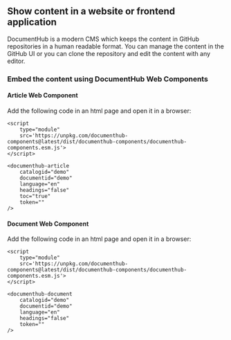 ## Show content in a website or frontend application

DocumentHub is a modern CMS which keeps the content in GitHub repositories in a human readable format. You can manage the content in the GitHub UI or you can clone the repository and edit the content with any editor.


### Embed the content using DocumentHub Web Components


#### Article Web Component

Add the following code in an html page and open it in a browser:

```
<script 
    type="module" 
    src='https://unpkg.com/documenthub-components@latest/dist/documenthub-components/documenthub-components.esm.js'>
</script>

<documenthub-article
    catalogid="demo"
    documentid="demo"
    language="en"
    headings="false"
    toc="true"
    token=""
/>
```


#### Document Web Component

Add the following code in an html page and open it in a browser:

```
<script 
    type="module" 
    src='https://unpkg.com/documenthub-components@latest/dist/documenthub-components/documenthub-components.esm.js'>
</script>

<documenthub-document
    catalogid="demo"
    documentid="demo"
    language="en"
    headings="false"
    token=""
/>
```

